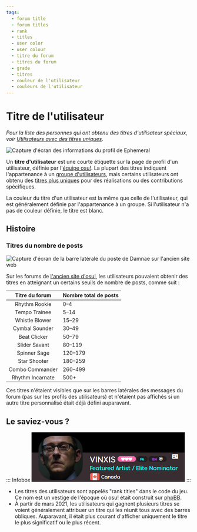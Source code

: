 ```yaml
---
tags:
  - forum title
  - forum titles
  - rank
  - titles
  - user color
  - user colour
  - titre du forum
  - titres du forum
  - grade
  - titres
  - couleur de l'utilisateur
  - couleurs de l'utilisateur
---
```


# Titre de l'utilisateur

*Pour la liste des personnes qui ont obtenu des titres d'utilisateur spéciaux, voir [Utilisateurs avec des titres uniques](/wiki/People/Users_with_unique_titles).*

![Capture d'écran des informations du profil de Ephemeral](img/dev.png?1 "Le titre \"osu!team\" est visible en haut du profil de Ephemeral.")

Un **titre d'utilisateur** est une courte étiquette sur la page de profil d'un utilisateur, définie par l'[équipe osu!](/wiki/People/osu!_team). La plupart des titres indiquent l'appartenance à un [groupe d'utilisateurs](/wiki/People/osu!_team#groupes-d'utilisateurs), mais certains utilisateurs ont obtenu des [titres plus uniques](/wiki/People/Users_with_unique_titles) pour des réalisations ou des contributions spécifiques.

La couleur du titre d'un utilisateur est la même que celle de l'utilisateur, qui est généralement définie par l'appartenance à un groupe. Si l'utilisateur n'a pas de couleur définie, le titre est blanc.

## Histoire

### Titres du nombre de posts

![Capture d'écran de la barre latérale du poste de Damnae sur l'ancien site web](img/star-shooter.png "Le titre \"Star Shooter\" se trouve au-dessus du nombre de posts de Damnae.")

Sur les forums de [l'ancien site d'osu!](https://old.ppy.sh), les utilisateurs pouvaient obtenir des titres en atteignant un certains seuils de nombre de posts, comme suit :

| Titre du forum | Nombre total de posts |
| :-: | :-- |
| Rhythm Rookie | 0–4 |
| Tempo Trainee | 5–14 |
| Whistle Blower | 15–29 |
| Cymbal Sounder | 30–49 |
| Beat Clicker | 50–79 |
| Slider Savant | 80–119 |
| Spinner Sage | 120–179 |
| Star Shooter | 180–259 |
| Combo Commander | 260–499 |
| Rhythm Incarnate | 500+ |

Ces titres n'étaient visibles que sur les barres latérales des messages du forum (pas sur les profils des utilisateurs) et n'étaient pas affichés si un autre titre personnalisé était déjà défini auparavant.

## Le saviez-vous ?

::: Infobox
![](img/multiple-titles.png "Les deux titres affichés en même temps de VINXIS")
:::

- Les titres des utilisateurs sont appelés "rank titles" dans le code du jeu. Ce nom est un vestige de l'époque où osu! était construit sur [phpBB](https://www.phpbb.com/).
- À partir de mars 2021, les utilisateurs qui gagnent plusieurs titres se voient généralement attribuer un titre qui les réunit tous avec des barres obliques. Auparavant, il était plus courant d'afficher uniquement le titre le plus significatif ou le plus récent.
